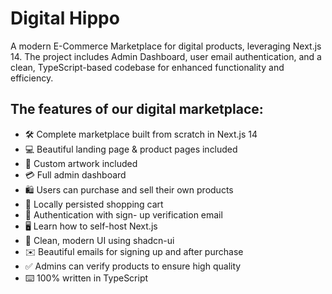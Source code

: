 # Digital Hippo

A modern E-Commerce Marketplace for digital products, leveraging Next.js 14. The project includes Admin Dashboard, user email authentication, and a clean, TypeScript-based codebase for enhanced functionality and efficiency.

## The features of our digital marketplace:

-   🛠️ Complete marketplace built from scratch in Next.js 14
-   💻 Beautiful landing page & product pages included
-   🎨 Custom artwork included
-   💳 Full admin dashboard
-   🛍️ Users can purchase and sell their own products
-   🛒 Locally persisted shopping cart
-   🔑 Authentication with sign- up verification email
-   🖥️ Learn how to self-host Next.js
-   🌟 Clean, modern UI using shadcn-ui
-   ✉️ Beautiful emails for signing up and after purchase
-   ✅ Admins can verify products to ensure high quality
-   ⌨️ 100% written in TypeScript
